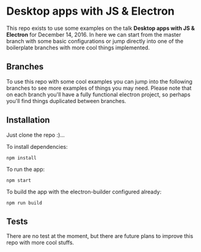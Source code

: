 # Desktop apps with JS & Electron

This repo exists to use some examples on the talk **Desktop apps with JS & Electron** for December 14, 2016. In here we can start from the master branch with some basic configurations or jump directly into one of the boilerplate branches with more cool things implemented.

## Branches

To use this repo with some cool examples you can jump into the following branches to see more examples of things you may need. Please note that on each branch you'll have a fully functional electron project, so perhaps you'll find things duplicated between branches.

## Installation

Just clone the repo :)...

To install dependencies:
```
npm install
```

To run the app:
```
npm start
```

To build the app with the electron-builder configured already:
```
npm run build
```

## Tests

There are no test at the moment, but there are future plans to improve this repo with more cool stuffs.
